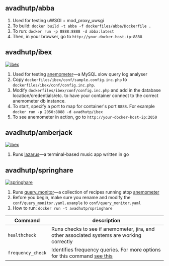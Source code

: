 ## avadhutp/abba
1. Used for testing uWSGI + mod_proxy_uwsgi
1. To build: `docker build -t abba -f dockerfiles/abba/Dockerfile .`
1. To run: `docker run -p 8888:8888 -d abba:latest`
1. Then, in your browser, go to `http://your-docker-host-ip:8888`

## avadhutp/ibex
[![ibex](http://dockeri.co/image/avadhutp/ibex)](https://hub.docker.com/r/avadhutp/ibex/)

1. Used for testing [anemometer](https://github.com/box/Anemometer)—a MySQL slow query log analyser
1. Copy `dockerfiles/ibex/conf/sample.config.inc.php` to `dockerfiles/ibex/conf/config.inc.php`.
1. Modify `dockerfiles/ibex/conf/config.inc.php` and add in the database location/credentials/etc. to have your container connect to the correct anemometer db instance.
1. To start, specify a port to map for container's port `8888`. For example `docker run -p 2050:8888 -d avadhutp/ibex`
1. To see anemometer in action, go to `http://your-docker-host-ip:2050`

## avadhutp/amberjack
[![ibex](http://dockeri.co/image/avadhutp/amberjack)](https://hub.docker.com/r/avadhutp/amberjack/)

1. Runs [lazarus](https://github.com/avadhutp/lazarus)—a terminal-based music app written in go 

## avadhutp/springhare
[![springhare](http://dockeri.co/image/avadhutp/springhare)](https://hub.docker.com/r/avadhutp/springhare/)

1. Runs [query_monitor](https://github.com/avadhutp/query_monitor)—a collection of recipes running atop [anemometer](https://github.com/box/anemometer)
1. Before you begin, make sure you rename and modify the `conf/query_monitor.yaml.example` to `conf/query_monitor.yaml`
1. How to run: `docker run -t avadhutp/springhare`

| Command | description |
|---------|-------------|
| `healthcheck` | Runs checks to see if anemometer, jira, and other associated systems are working correctly |
| `frequency_check` | Identifies frequency queries. For more options for this command [see this](https://github.com/avadhutp/query_monitor#frequency_check) |

